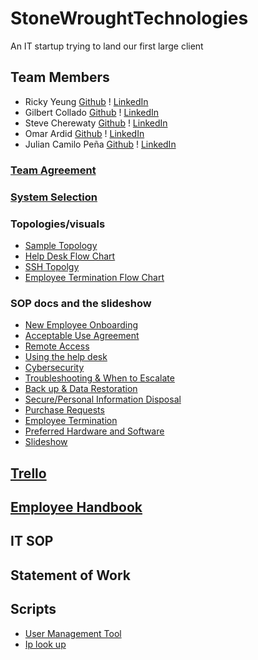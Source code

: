 # StoneWroughtTechnologies
An IT startup trying to land our first large client

## Team Members
* Ricky Yeung [Github](https://github.com/RickyYeungCoding) ! [LinkedIn](https://www.linkedin.com/in/ricky-yeungg/)
* Gilbert Collado [Github](https://github.com/JapanesePlatano) ! [LinkedIn](https://www.linkedin.com/in/gilbert-collado-545099254)
* Steve Cherewaty [Github](https://github.com/SCherewaty) ! [LinkedIn](https://www.linkedin.com/in/steve-cherewaty-jr-b8727135/)
* Omar Ardid [Github](https://github.com/oardid) ! [LinkedIn](https://www.linkedin.com/in/ardidomar/)
* Julian Camilo Peña [Github](https://github.com/julianp91) ! [LinkedIn](https://www.linkedin.com/in/julian-pena-bb8643267/)

### [Team Agreement](https://docs.google.com/document/d/1WsJZxQcITUzdnGTcraVENbFdZm1JytgdIBLLN0e1gM4/)
### [System Selection](https://docs.google.com/document/d/1upHavx8w1v2Z9PZ05XHCAj7Z1DOHR10tBLqgzHIS8ic/edit)
### Topologies/visuals
* [Sample Topology](https://drive.google.com/file/d/1_pOPxNQ2I18ht_123GOdQyVNS1NZW0WS/view?usp=sharing)
* [Help Desk Flow Chart](https://drive.google.com/file/d/1vH_wKhBOJI5s-nnQ3opsCGawuycbPO2N/view?usp=sharing)
* [SSH Topolgy](https://drive.google.com/file/d/1pl-8-nNs7BzVez7VG9IkUhHbQ8909P0M/view)
* [Employee Termination Flow Chart](https://drive.google.com/file/d/1LX3QSnXwmqpZPut08U_fXY7mqin2fXBl/view)
  
### SOP docs and the slideshow
* [New Employee Onboarding](https://docs.google.com/document/d/1nXtYx5ae3qz76uyunSufD96BJOg4eEcL8Y-NIWmQWNs/edit?usp=sharing)
* [Acceptable Use Agreement](https://docs.google.com/document/d/1qDcV7kB-L8bpjyFzptwnYqjsqUsIwBnkGc5XElc1cc8/edit?usp=sharing)
* [Remote Access](https://docs.google.com/document/d/1j4zx4UceWbmL2l0GOzR63tn9FyTt7eZBPUfscFyG8dY/edit?usp=sharing)
* [Using the help desk](https://docs.google.com/document/d/1NeiMcbLsRSMoFxZHbSDYMFqXC82VcplTJU5TUk8vnSQ/edit?usp=sharing)
* [Cybersecurity](https://docs.google.com/document/d/1QjTs7DLDcMcoNaS02ekcLs9bsK4XMQ3w8CEiRiplI7o/edit?usp=sharing)
* [Troubleshooting & When to Escalate](https://docs.google.com/document/d/127rtD6ZlAcuWPrWIysaBGSRZjiT2Rsuwu_gynkDPbrI/edit?usp=sharing)
* [Back up & Data Restoration](https://docs.google.com/document/d/1tSB-kuGeSQdMdsZuYWTprjjGHmiRK7nlYwcJ8Ubj8PI/edit?usp=sharing)
* [Secure/Personal Information Disposal](https://docs.google.com/document/d/1I5zPIqsI0WmwxjPcz_DC6Wt2tvF-uyxNo_ZTIzot4CU/edit?usp=sharing)
* [Purchase Requests](https://docs.google.com/document/d/1ILy7IJSAVLfWKxyg06bEw4KMhJprP6QRpq5MxhappCQ/edit?usp=sharing)
* [Employee Termination](https://docs.google.com/document/d/1weOl-0gjxbLM22EYeFYM_MOpc35QFXO1BS7KbrwagtU/edit?usp=sharing)
* [Preferred Hardware and Software](https://docs.google.com/document/d/1uYpypJCrw9naFNstVJYy_2FXNz9CqOU63nnVa1TtNv8/edit#heading=h.64g8qpf0x9oa)
* [Slideshow](https://docs.google.com/presentation/d/1NytewG-0NmdFp-BPz9OQDPCri-8Sdzyo8GSBQ91oG2M/edit#slide=id.p)

## [Trello](https://trello.com/w/stonewroughttechnologies)

## [Employee Handbook](https://docs.google.com/document/d/15JO3olegzwzvN4KwxuQu5i8LtAzOtiFCxcJaPQkHtrA/edit#heading=h.y2riekwk9f5)

## IT SOP

## Statement of Work

## Scripts
* [User Management Tool](User_Management_Script.ps1)
* [Ip look up](iplookup.sh)
